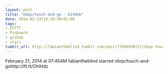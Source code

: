 ```yaml
---
layout: post
title: "nbqx/touch-and-go · GitHub"
date: 2014-02-23T19:30:30+01:00
tags:
- IFTTT
- Pinboard
- github
- stars
tumblr_url: http://fabiantheblind.tumblr.com/post/77609938727/nbqx-touch-and-go-github
---
```

February 21, 2014 at 07:45AM
fabiantheblind starred nbqx/touch-and-gohttp://ift.tt/OhlHdz
